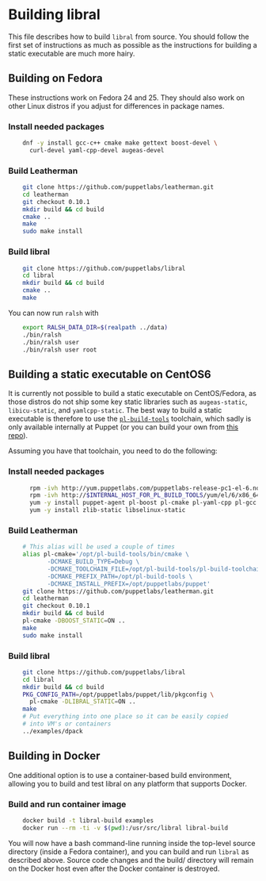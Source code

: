 # Building libral

This file describes how to build `libral` from source. You should follow
the first set of instructions as much as possible as the instructions for
building a static executable are much more hairy.

## Building on Fedora

These instructions work on Fedora 24 and 25. They should also work on other
Linux distros if you adjust for differences in package names.

### Install needed packages

```bash
    dnf -y install gcc-c++ cmake make gettext boost-devel \
      curl-devel yaml-cpp-devel augeas-devel
```

### Build Leatherman

```bash
    git clone https://github.com/puppetlabs/leatherman.git
    cd leatherman
    git checkout 0.10.1
    mkdir build && cd build
    cmake ..
    make
    sudo make install
```

### Build libral

```bash
    git clone https://github.com/puppetlabs/libral
    cd libral
    mkdir build && cd build
    cmake ..
    make
```

You can now run `ralsh` with

```bash
    export RALSH_DATA_DIR=$(realpath ../data)
    ./bin/ralsh
    ./bin/ralsh user
    ./bin/ralsh user root
```

## Building a static executable on CentOS6

It is currently not possible to build a static executable on CentOS/Fedora,
as those distros do not ship some key static libraries such as
`augeas-static`, `libicu-static`, and `yamlcpp-static`. The best way to
build a static executable is therefore to use the
[`pl-build-tools`](https://github.com/puppetlabs/pl-build-tools-vanagon)
toolchain, which sadly is only available internally at Puppet (or you can
build your own from
[this repo](https://github.com/puppetlabs/pl-build-tools-vanagon)).

Assuming you have that toolchain, you need to do the following:

### Install needed packages

```bash
      rpm -ivh http://yum.puppetlabs.com/puppetlabs-release-pc1-el-6.noarch.rpm
      rpm -ivh http://$INTERNAL_HOST_FOR_PL_BUILD_TOOLS/yum/el/6/x86_64/pl-build-tools-release-22.0.3-1.el6.noarch.rpm
      yum -y install puppet-agent pl-boost pl-cmake pl-yaml-cpp pl-gcc
      yum -y install zlib-static libselinux-static
```

### Build Leatherman

```bash
    # This alias will be used a couple of times
    alias pl-cmake='/opt/pl-build-tools/bin/cmake \
           -DCMAKE_BUILD_TYPE=Debug \
           -DCMAKE_TOOLCHAIN_FILE=/opt/pl-build-tools/pl-build-toolchain.cmake \
           -DCMAKE_PREFIX_PATH=/opt/pl-build-tools \
           -DCMAKE_INSTALL_PREFIX=/opt/puppetlabs/puppet'
    git clone https://github.com/puppetlabs/leatherman.git
    cd leatherman
    git checkout 0.10.1
    mkdir build && cd build
    pl-cmake -DBOOST_STATIC=ON ..
    make
    sudo make install
```

### Build libral

```bash
    git clone https://github.com/puppetlabs/libral
    cd libral
    mkdir build && cd build
    PKG_CONFIG_PATH=/opt/puppetlabs/puppet/lib/pkgconfig \
      pl-cmake -DLIBRAL_STATIC=ON ..
    make
    # Put everything into one place so it can be easily copied
    # into VM's or containers
    ../examples/dpack
```

## Building in Docker

One additional option is to use a container-based build environment, allowing
you to build and test libral on any platform that supports Docker.

### Build and run container image

```bash
    docker build -t libral-build examples
    docker run --rm -ti -v $(pwd):/usr/src/libral libral-build
```

You will now have a bash command-line running inside the top-level source
directory (inside a Fedora container), and you can build and run `libral`
as described above. Source code changes and the build/ directory will remain
on the Docker host even after the Docker container is destroyed.
